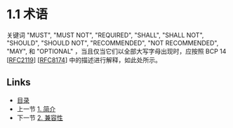# 1.1 术语

关键词 "MUST", "MUST NOT", "REQUIRED", "SHALL", "SHALL NOT", "SHOULD", "SHOULD NOT", "RECOMMENDED", "NOT RECOMMENDED", "MAY", 和 "OPTIONAL" ，当且仅当它们以全部大写字母出现时，应按照 BCP 14 [[RFC2119](https://www.rfc-editor.org/rfc/rfc9239#RFC2119)] [[RFC8174](https://www.rfc-editor.org/rfc/rfc9239#RFC8174)] 中的描述进行解释，如此处所示。

## Links

* [目录](../SUMMARY.md)
* 上一节 [1. 简介](1.md)
* 下一节 [2. 兼容性](../Section2/2.md)